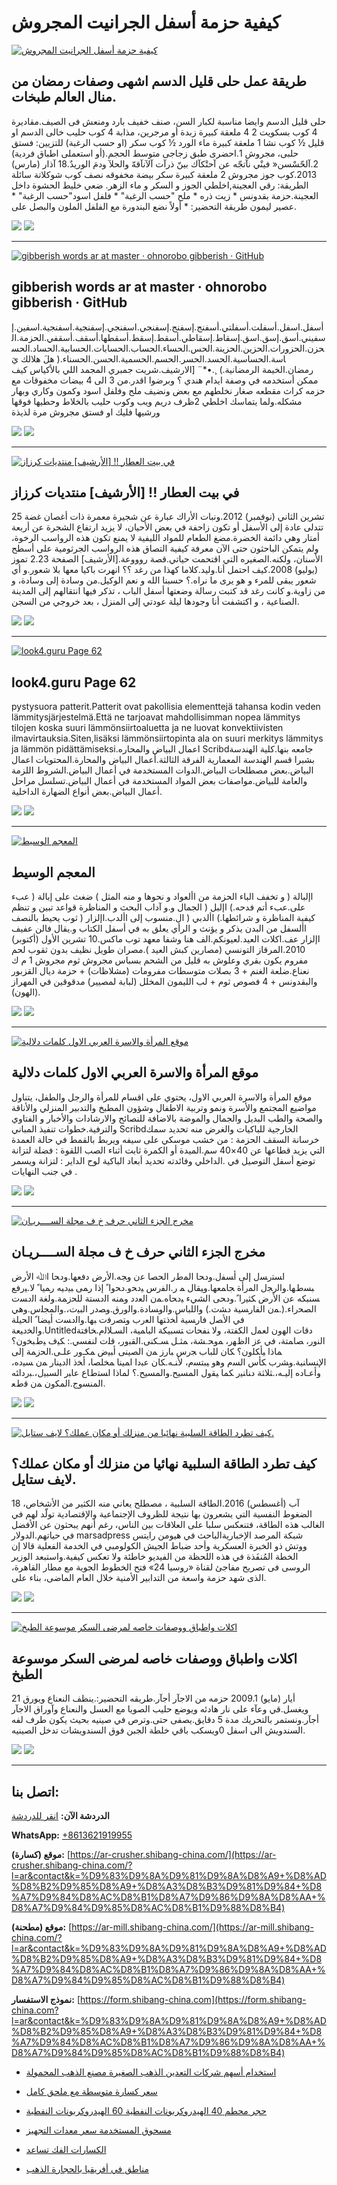 # كيفية حزمة أسفل الجرانيت المجروش

<a href="https://swt.shibang-china.com/?l=ar&img&k=%D9%83%D9%8A%D9%81%D9%8A%D8%A9+%D8%AD%D8%B2%D9%85%D8%A9+%D8%A3%D8%B3%D9%81%D9%84+%D8%A7%D9%84%D8%AC%D8%B1%D8%A7%D9%86%D9%8A%D8%AA+%D8%A7%D9%84%D9%85%D8%AC%D8%B1%D9%88%D8%B4" target="_blank">![كيفية حزمة أسفل الجرانيت المجروش](http://static.shibang-china.com/all-800x300/579.jpg)</a>

## طريقة عمل حلى قليل الدسم اشهى وصفات رمضان من منال العالم طبخات.
حلى قليل الدسم وايضا مناسبة لكبار السن، صنف خفيف بارد ومنعش فى الصيف.مقاديرة 4 كوب بسكويت 2 4 ملعقة كبيرة زبدة أو مرجرين، مذابة 4 كوب حليب خالى الدسم او قليل ½ كوب نشا 1 ملعقة كبيرة ماء الورد ½ كوب سكر (او حسب الرغبة) للتزيين: فستق حلبى، مجروش 1.احضرى طبق زجاجى متوسط الحجم.(أو استعملى اطباق فردية) 2.آلحّسْسن« فينْي نآتجّه عن آحتْكآك بينّ ذرآت آلآنآقهّ والحلآ ودمَ الوريدٌ.18 آذار (مارس) 2013.كوب جوز مجروش 2 ملعقة كبيرة سكر بيضة مخفوقه نصف كوب شوكلاتة سائلة الطريقة: رقي العجينة,اخلطي الجوز و السكر و ماء الزهر. ضعي خليط الحشوة داخل العجينة.حزمة بقدونس * زيت ذره * ملح &quot;حسب الرغبة&quot; * فلفل اسود&quot;حسب الرغبة&quot; * عصير ليمون طريقة التحضير: * أولاً نضع البندورة مع الفلفل الملون والبصل على.


<a href="https://whatsapp.shibangsoft.com/WhatsApp.php" target="_blank" title="WhatsApp">![](http://static.shibang-china.com/icon/whatsapp.png)</a> <a href="https://swt.shibang-china.com/?l=ar&icon&k=%D9%83%D9%8A%D9%81%D9%8A%D8%A9+%D8%AD%D8%B2%D9%85%D8%A9+%D8%A3%D8%B3%D9%81%D9%84+%D8%A7%D9%84%D8%AC%D8%B1%D8%A7%D9%86%D9%8A%D8%AA+%D8%A7%D9%84%D9%85%D8%AC%D8%B1%D9%88%D8%B4" target="_blank">![](http://static.shibang-china.com/icon/chat-ar.png)</a>

---

<a href="https://swt.shibang-china.com/?l=ar&img&k=%D9%83%D9%8A%D9%81%D9%8A%D8%A9+%D8%AD%D8%B2%D9%85%D8%A9+%D8%A3%D8%B3%D9%81%D9%84+%D8%A7%D9%84%D8%AC%D8%B1%D8%A7%D9%86%D9%8A%D8%AA+%D8%A7%D9%84%D9%85%D8%AC%D8%B1%D9%88%D8%B4" target="_blank">![gibberish words ar at master · ohnorobo gibberish · GitHub](http://static.shibang-china.com/all-800x300/532.jpg)</a>

## gibberish words ar at master · ohnorobo gibberish · GitHub
أسفل.اسفل.أسفلت.أسفلتي.أسفنج.إسفنج.إسفنجي.اسفنجي.إسفنجية.اسفنجية.اسفين.إسفيني.أسق.إسق.اسق.إسقاط.إسقاطي.أسقط.إسقط.أسقطها.أسقف.أسقفي.الحزمة.الحزن.الحزورات.الحزين.الحزينة.الحس.الحساء.الحساب.الحسابات.الحسابية.الحساد.الحساسة.الحساسية.الحسد.الحسر.الحسم.الحسمية.الحسن.الحسناء.( هلَ هلالك يَ رمضان.الخيمة الرمضانية.) ¸.•*¨ [الارشيف.شريت جمبري المجمد اللي بالأكياس كيف ممكن أستخدمه في وصفة ايدام هندي ؟ وبرضوا اقدر.من 3 الى 4 بيضات مخفوقات مع حزمه كراث مقطعه صغار نخلطهم مع بعض ونضيف ملح وفلفل اسود وكمون وكاري وبهار مشكله.ولما يتماسك اخلطي 2ظرف دريم ويب وكوب حليب بالخلاط وحطيها فوقها ورشيها فليك او فستق مجروش مرة لذيذة


<a href="https://whatsapp.shibangsoft.com/WhatsApp.php" target="_blank" title="WhatsApp">![](http://static.shibang-china.com/icon/whatsapp.png)</a> <a href="https://swt.shibang-china.com/?l=ar&icon&k=%D9%83%D9%8A%D9%81%D9%8A%D8%A9+%D8%AD%D8%B2%D9%85%D8%A9+%D8%A3%D8%B3%D9%81%D9%84+%D8%A7%D9%84%D8%AC%D8%B1%D8%A7%D9%86%D9%8A%D8%AA+%D8%A7%D9%84%D9%85%D8%AC%D8%B1%D9%88%D8%B4" target="_blank">![](http://static.shibang-china.com/icon/chat-ar.png)</a>

---

<a href="https://swt.shibang-china.com/?l=ar&img&k=%D9%83%D9%8A%D9%81%D9%8A%D8%A9+%D8%AD%D8%B2%D9%85%D8%A9+%D8%A3%D8%B3%D9%81%D9%84+%D8%A7%D9%84%D8%AC%D8%B1%D8%A7%D9%86%D9%8A%D8%AA+%D8%A7%D9%84%D9%85%D8%AC%D8%B1%D9%88%D8%B4" target="_blank">![في بيت العطار !! [الأرشيف] منتديات كرزاز](http://static.shibang-china.com/all-800x300/1097.jpg)</a>

## في بيت العطار !! [الأرشيف] منتديات كرزاز
25 تشرين الثاني (نوفمبر) 2012.ونبات الأراك عبارة عن شجيرة معمرة ذات أغصان غضة تتدلى عادة إلى الأسفل أو تكون زاحفة في بعض الأحيان، لا يزيد ارتفاع الشجرة عن أربعة أمتار وهي دائمة الخضرة.مضغ الطعام للمواد الليفية لا يمنع تكون هذه الرواسب الرخوة، ولم يتمكن الباحثون حتى الآن معرفة كيفية التصاق هذه الرواسب الجرثومية على أسطح الأسنان، ولكنه.الصغيره التي اقتحمت حياتي.قصة روووعة.[الأرشيف] الصفحة 2.23 تموز (يوليو) 2008.كيف احتمل أنا.وليد.كلاما كهذا من رغد ؟؟ انهرت باكيا معها بلا شعور.و أي شعور يبقى للمرء و هو يرى ما نراه.؟ حسبنا الله و نعم الوكيل.من وسادة إلى وسادة، و من زاوية.و كانت رغد قد كتبت رسالة وضعتها أسفل الباب ، تذكر فيها انتقالهم إلى المدينة الصناعية ، و اكتشفت أنا وجودها ليلة عودتي إلى المنزل ، بعد خروجي من السجن.


<a href="https://whatsapp.shibangsoft.com/WhatsApp.php" target="_blank" title="WhatsApp">![](http://static.shibang-china.com/icon/whatsapp.png)</a> <a href="https://swt.shibang-china.com/?l=ar&icon&k=%D9%83%D9%8A%D9%81%D9%8A%D8%A9+%D8%AD%D8%B2%D9%85%D8%A9+%D8%A3%D8%B3%D9%81%D9%84+%D8%A7%D9%84%D8%AC%D8%B1%D8%A7%D9%86%D9%8A%D8%AA+%D8%A7%D9%84%D9%85%D8%AC%D8%B1%D9%88%D8%B4" target="_blank">![](http://static.shibang-china.com/icon/chat-ar.png)</a>

---

<a href="https://swt.shibang-china.com/?l=ar&img&k=%D9%83%D9%8A%D9%81%D9%8A%D8%A9+%D8%AD%D8%B2%D9%85%D8%A9+%D8%A3%D8%B3%D9%81%D9%84+%D8%A7%D9%84%D8%AC%D8%B1%D8%A7%D9%86%D9%8A%D8%AA+%D8%A7%D9%84%D9%85%D8%AC%D8%B1%D9%88%D8%B4" target="_blank">![look4.guru Page 62](http://static.shibang-china.com/all-800x300/265.jpg)</a>

## look4.guru Page 62
pystysuora patterit.Patterit ovat pakollisia elementtejä tahansa kodin veden lämmitysjärjestelmä.Että ne tarjoavat mahdollisimman nopea lämmitys tilojen koska suuri lämmönsiirtoaluetta ja ne luovat konvektiivisten ilmavirtauksia.Siten,lisäksi lämmönsiirtopinta ala on suuri merkitys lämmitys ja lämmön pidättämiseksi.اعمال البياض والمحاره Scribdجامعه بنها.كلية الهندسة بشبرا قسم الهندسة المعمارية الفرقة الثالثة.أعمال البياض والمحارة.المحتويات اعمال البياض.بعض مصطلحات البياض.الدوات المستخدمة في أعمال البياض.الشروط اللزمة والعامة للبياض.مواصفات بعض المواد المستخدمة في أعمال البياض.تسلسل مراحل أعمال البياض.بعض أنواع الضهارة الداخلية.


<a href="https://whatsapp.shibangsoft.com/WhatsApp.php" target="_blank" title="WhatsApp">![](http://static.shibang-china.com/icon/whatsapp.png)</a> <a href="https://swt.shibang-china.com/?l=ar&icon&k=%D9%83%D9%8A%D9%81%D9%8A%D8%A9+%D8%AD%D8%B2%D9%85%D8%A9+%D8%A3%D8%B3%D9%81%D9%84+%D8%A7%D9%84%D8%AC%D8%B1%D8%A7%D9%86%D9%8A%D8%AA+%D8%A7%D9%84%D9%85%D8%AC%D8%B1%D9%88%D8%B4" target="_blank">![](http://static.shibang-china.com/icon/chat-ar.png)</a>

---

<a href="https://swt.shibang-china.com/?l=ar&img&k=%D9%83%D9%8A%D9%81%D9%8A%D8%A9+%D8%AD%D8%B2%D9%85%D8%A9+%D8%A3%D8%B3%D9%81%D9%84+%D8%A7%D9%84%D8%AC%D8%B1%D8%A7%D9%86%D9%8A%D8%AA+%D8%A7%D9%84%D9%85%D8%AC%D8%B1%D9%88%D8%B4" target="_blank">![المعجم الوسيط](http://static.shibang-china.com/all-800x300/731.jpg)</a>

## المعجم الوسيط
اإلبالة ( و تخفف الباء الحزمة من األعواد و نحوها و منه المثل ) ضغث على إبالة ( عبء على.عبء أتم فدحه.) اإلبل ( الجمال و.و آداب البحث و المناظرة قواعد تبين و تنظم كيفية المناظرة و شرائطها.) األدبي ( ال.منسوب إلى األدب.اإلزار ( ثوب يحيط بالنصف األسفل من البدن يذكر و يؤنث و الرأي يعلق به في أسفل الكتاب و.يقال فالن عفيف اإلزار عف.اكلات العيد.لعيونكم.الف هنا وشفا معهد توب ماكس.10 تشرين الأول (أكتوبر) 2010.المرقاز التونسي (مصارين كبش العيد ).مصران طويل نظيف بدون ثقوب لحم مفروم يكون بقري وعلوش به قليل من الشحم بسباس مجروش ثوم مجروش 1 م ك نعناع.ضلعة الغنم + 3 بصلات متوسطات مفرومات (مشلاظات) + حزمة ديال القزبور والبقدونس + 4 فصوص ثوم + لب الليمون المخلل (لبابة لمصيير) مدقوقين في المهراز (الهون).


<a href="https://whatsapp.shibangsoft.com/WhatsApp.php" target="_blank" title="WhatsApp">![](http://static.shibang-china.com/icon/whatsapp.png)</a> <a href="https://swt.shibang-china.com/?l=ar&icon&k=%D9%83%D9%8A%D9%81%D9%8A%D8%A9+%D8%AD%D8%B2%D9%85%D8%A9+%D8%A3%D8%B3%D9%81%D9%84+%D8%A7%D9%84%D8%AC%D8%B1%D8%A7%D9%86%D9%8A%D8%AA+%D8%A7%D9%84%D9%85%D8%AC%D8%B1%D9%88%D8%B4" target="_blank">![](http://static.shibang-china.com/icon/chat-ar.png)</a>

---

<a href="https://swt.shibang-china.com/?l=ar&img&k=%D9%83%D9%8A%D9%81%D9%8A%D8%A9+%D8%AD%D8%B2%D9%85%D8%A9+%D8%A3%D8%B3%D9%81%D9%84+%D8%A7%D9%84%D8%AC%D8%B1%D8%A7%D9%86%D9%8A%D8%AA+%D8%A7%D9%84%D9%85%D8%AC%D8%B1%D9%88%D8%B4" target="_blank">![موقع المرأة والاسرة العربي الاول كلمات دلالية](http://static.shibang-china.com/all-800x300/409.jpg)</a>

## موقع المرأة والاسرة العربي الاول كلمات دلالية
موقع المرأة والاسرة العربي الاول، يحتوي على اقسام للمرأة والرجل والطفل، يتناول مواضيع المجتمع والأسرة ونمو وتربية الاطفال وشؤون المطبخ والتدبير المنزلي والأناقة والصحة والطب البديل والجمال والموضة بالاضافة للنصائح والارشادات والأخبار و الفتاوي والترفية.خطوات تنفيذ المباني Scribdالخارجية للباكيات والغرض منه تحديد سمك خرسانة السقف الحزمة : من خشب موسكي على سيفه ويربط بالقمط في حالة العمدة التي يزيد قطاعها عن 40×40 سم.الميدة أو الكمرة ثابت أثناء الصب اللقوة : فضلة لتزانة توضع أسفل التوصيل في .الداخلي وفائدته تحديد أبعاد الباكية لوح الداير : لتزانة ويسمر في جنب النهايات .


<a href="https://whatsapp.shibangsoft.com/WhatsApp.php" target="_blank" title="WhatsApp">![](http://static.shibang-china.com/icon/whatsapp.png)</a> <a href="https://swt.shibang-china.com/?l=ar&icon&k=%D9%83%D9%8A%D9%81%D9%8A%D8%A9+%D8%AD%D8%B2%D9%85%D8%A9+%D8%A3%D8%B3%D9%81%D9%84+%D8%A7%D9%84%D8%AC%D8%B1%D8%A7%D9%86%D9%8A%D8%AA+%D8%A7%D9%84%D9%85%D8%AC%D8%B1%D9%88%D8%B4" target="_blank">![](http://static.shibang-china.com/icon/chat-ar.png)</a>

---

<a href="https://swt.shibang-china.com/?l=ar&img&k=%D9%83%D9%8A%D9%81%D9%8A%D8%A9+%D8%AD%D8%B2%D9%85%D8%A9+%D8%A3%D8%B3%D9%81%D9%84+%D8%A7%D9%84%D8%AC%D8%B1%D8%A7%D9%86%D9%8A%D8%AA+%D8%A7%D9%84%D9%85%D8%AC%D8%B1%D9%88%D8%B4" target="_blank">![مخرج الجزء الثاني حرف خ ف مجلة الســــريـان](http://static.shibang-china.com/all-800x300/1002.jpg)</a>

## مخرج الجزء الثاني حرف خ ف مجلة الســــريـان
ﺍﺴﺘﺭﺴل ﺇﻟﻰ ﺃﺴﻔل.ﻭﺩﺤﺎ ﺍﻟﻤﻁﺭ ﺍﻟﺤﺼﺎ ﻋﻥ ﻭﺠﻪ.ﺍﻷﺭﺽ ﺩﻓﻌﻬﺎ.ﻭﺩﺤﺎ ﺍﷲ ﺍﻷﺭﺽ ﺒﺴﻁﻬﺎ.ﻭﺍﻟﺭﺠل ﺍﻟﻤﺭﺃﺓ ﺠﺎﻤﻌﻬﺎ.ﻭﻴﻘﺎل ﻤ ﺭ.ﺍﻟﻔﺭﺱ ﻴﺩﺤﻭ.ﺩﺤﻭﺍﹰ ﺇﺫﺍ ﺭﻤﻰ ﺒﻴﺩﻴﻪ ﺭﻤﻴﺎﹰ ﻻ.ﻴﺭﻓﻊ ﺴﻨﺒﻜﻪ ﻋﻥ ﺍﻷﺭﺽ ﻜﺜﻴﺭﺍﹰ.ﻭﺩﺤﻰ ﺍﻟﺸﻲﺀ ﻴﺩﺤﺎﻩ.ﻤﻥ ﺍﻟﻌﺩﺩ ﻭﻤﻨﻪ ﺍﻟﺩﺴﺘﺔ ﻟﻠﺤﺯﻤﺔ.ﻭﻟﻐﺔ ﺍﻟﺩﺴﺕ ﺍﻟﺼﺤﺭﺍﺀ.(.ﻤﻥ ﺍﻟﻔﺎﺭﺴﻴﺔ ﺩﺸﺕ.) ﻭﺍﻟﻠﺒﺎﺱ.ﻭﺍﻟﻭﺴﺎﺩﺓ.ﻭﺍﻟﻭﺭﻕ.ﻭﺼﺩﺭ ﺍﻟﺒﻴﺕ،.ﻭﺍﻟﻤﺠﻠﺱ.ﻭﻫﻲ ﻓﻲ ﺍﻷﺼل ﻓﺎﺭﺴﻴﺔ ﺃﺨﺫﺘﻬﺎ ﺍﻟﻌﺭﺏ ﻭﺘﺼﺭﻓﺕ ﺒﻬﺎ.ﻭﺍﻟﺩﺴﺕ ﺃﻴﻀﺎﹰ ﺍﻟﺤﻴﻠﺔ ﻭﺍﻟﺨﺩﻴﻌﺔ.Untitledﺩﻗﺎﺕ ﺍﻟﻬﻭﻥ ﻟﻌﻤل ﺍﻟﻜﻔﺘﺔ، ﻭﻻ ﻨﻔﺤﺎﺕ ﺘﺴﺒﻴﻜﺔ ﺍﻟﺒﺎﻤﻴﺔ، ﺍﻟﺴـﻼﻟﻡ.ﺨﺎﻓﺘﺔ ﺍﻟﻨﻭﺭ، ﺼﺎﻤﺘﺔ، ﻓﻲ ﻋﺯ ﺍﻟﻅﻬﺭ، ﻤﻭﺤ.ﺸﺔ، ﻤﺜـل ﺴـﻜﻨﻰ.ﺍﻟﻘﺒﻭﺭ، ﻗﻠﺕ ﻟﻨﻔﺴﻲ.: ﻜﻴﻑ ﻴﻁﺒﺨﻭﻥ؟ ﻤﺎﺫﺍ ﻴﺄﻜﻠﻭﻥ؟ ﻜﺎﻥ ﻟﻠﺒﺎﺏ ﺠﺭﺱ ﺒﺎﺭﺯ ﻤﻥ ﺍﻟﺼﻴﻨﻰ ﺃﺒﻴﺽ ﻤﻜـﻭﺭ ﻋﻠـﻰ.ﺍﻟﺤﺯﻤﺔ ﺇﻟﻰ ﺍﻹﻨﺴﺎﻨﻴﺔ.ﻭﺸﺭﺏ ﻜﺄﺱ ﺍﻟﺴﻡ ﻭﻫﻭ ﻴﺒﺘﺴﻡ، ﻷﻨـﻪ.ﻜﺎﻥ ﻋﺒﺩﺍ ﺍﻤﻴﻨﺎ ﻤﺨﻠﺼﺎ، ﺃﺨﺫ ﺍﻟﺩﻴﻨﺎﺭ ﻤﻥ ﺴﻴﺩﻩ، ﻭﺃﻋـﺎﺩﻩ ﺇﻟﻴـﻪ،.ﺜﻼﺜﺔ ﺩﻨﺎﻨﻴﺭ ﻜﻤﺎ ﻴﻘﻭل ﺍﻟﻤﺴﻴﺢ.ﻭﺍﻟﻤﺴﻴﺢ.؟ ﻟﻤﺎﺫﺍ ﺍﺴﺘﻁﺎﻉ ﻋﺎﺒﺭ ﺍﻟﺴﺒﻴل،.ﺒﺭﺩﺍﺌﻪ ﺍﻟﻤﻨﺴﻭﺝ.ﺍﻟﻤﻜﻭﻥ ﻤﻥ ﻗﻁﻌ.


<a href="https://whatsapp.shibangsoft.com/WhatsApp.php" target="_blank" title="WhatsApp">![](http://static.shibang-china.com/icon/whatsapp.png)</a> <a href="https://swt.shibang-china.com/?l=ar&icon&k=%D9%83%D9%8A%D9%81%D9%8A%D8%A9+%D8%AD%D8%B2%D9%85%D8%A9+%D8%A3%D8%B3%D9%81%D9%84+%D8%A7%D9%84%D8%AC%D8%B1%D8%A7%D9%86%D9%8A%D8%AA+%D8%A7%D9%84%D9%85%D8%AC%D8%B1%D9%88%D8%B4" target="_blank">![](http://static.shibang-china.com/icon/chat-ar.png)</a>

---

<a href="https://swt.shibang-china.com/?l=ar&img&k=%D9%83%D9%8A%D9%81%D9%8A%D8%A9+%D8%AD%D8%B2%D9%85%D8%A9+%D8%A3%D8%B3%D9%81%D9%84+%D8%A7%D9%84%D8%AC%D8%B1%D8%A7%D9%86%D9%8A%D8%AA+%D8%A7%D9%84%D9%85%D8%AC%D8%B1%D9%88%D8%B4" target="_blank">![كيف تطرد الطاقة السلبية نهائيا من منزلك أو مكان عملك؟ لايف ستايل.](http://static.shibang-china.com/all-800x300/706.jpg)</a>

## كيف تطرد الطاقة السلبية نهائيا من منزلك أو مكان عملك؟ لايف ستايل.
18 آب (أغسطس) 2016.الطاقة السلبية ، مصطلح يعاني منه الكثير من الأشخاص، الضغوط النفسية التي يشعرون بها نتيجة للظروف الإجتماعية والإقتصادية تولّد لهم في الغالب هذه الطاقة، فتنعكس سلبا على العلاقات بين الناس، رغم أنهم يبحثون عن الأفضل في حياتهم.الدولار marsadpress شبكة المرصد الإخباريةالباحث في هيومن رايتس ووتش ذو الخبرة العسكرية وأحد ضباط الجيش الكولومبي في الخدمة الفعلية قالا إن الخطة المُنفَذة في هذه اللحظة من الفيديو خاطئة ولا تعكس كيفية.واستبعد الوزير الروسى فى تصريح مفاجئ لقناة «روسيا 24» فتح الخطوط الجوية مع مطار القاهرة، الذى شهد حزمة واسعة من التدابير الأمنية خلال العام الماضى، بناء على.


<a href="https://whatsapp.shibangsoft.com/WhatsApp.php" target="_blank" title="WhatsApp">![](http://static.shibang-china.com/icon/whatsapp.png)</a> <a href="https://swt.shibang-china.com/?l=ar&icon&k=%D9%83%D9%8A%D9%81%D9%8A%D8%A9+%D8%AD%D8%B2%D9%85%D8%A9+%D8%A3%D8%B3%D9%81%D9%84+%D8%A7%D9%84%D8%AC%D8%B1%D8%A7%D9%86%D9%8A%D8%AA+%D8%A7%D9%84%D9%85%D8%AC%D8%B1%D9%88%D8%B4" target="_blank">![](http://static.shibang-china.com/icon/chat-ar.png)</a>

---

<a href="https://swt.shibang-china.com/?l=ar&img&k=%D9%83%D9%8A%D9%81%D9%8A%D8%A9+%D8%AD%D8%B2%D9%85%D8%A9+%D8%A3%D8%B3%D9%81%D9%84+%D8%A7%D9%84%D8%AC%D8%B1%D8%A7%D9%86%D9%8A%D8%AA+%D8%A7%D9%84%D9%85%D8%AC%D8%B1%D9%88%D8%B4" target="_blank">![اكلات واطباق ووصفات خاصه لمرضى السكر موسوعة الطبخ](http://static.shibang-china.com/all-800x300/957.jpg)</a>

## اكلات واطباق ووصفات خاصه لمرضى السكر موسوعة الطبخ
21 أيار (مايو) 2009.1 حزمه من الاجآر أجآر.طريقه التحضير:.ينظف النعناع ويورق ويغسل.قي وعآء على نار هادئه ويوضع حليب الصويا مع العسل والنعناع وآوراق الاجآر أجآر.ونستمر بالتحريك مدة 5 دقايق.يصفى حتى.وترص في صينيه بحيث يكون طرف لفه السندويش الى اسفل 0ويسكب باقي خلطة الجبن فوق السندويشات تدخل الصينيه.

<a href="https://whatsapp.shibangsoft.com/WhatsApp.php" target="_blank" title="WhatsApp">![](http://static.shibang-china.com/icon/whatsapp.png)</a> <a href="https://swt.shibang-china.com/?l=ar&icon&k=%D9%83%D9%8A%D9%81%D9%8A%D8%A9+%D8%AD%D8%B2%D9%85%D8%A9+%D8%A3%D8%B3%D9%81%D9%84+%D8%A7%D9%84%D8%AC%D8%B1%D8%A7%D9%86%D9%8A%D8%AA+%D8%A7%D9%84%D9%85%D8%AC%D8%B1%D9%88%D8%B4" target="_blank">![](http://static.shibang-china.com/icon/chat-ar.png)</a>

---
## اتصل بنا:

**الدردشة الآن:** [انقر للدردشة](https://swt.shibang-china.com?l=ar&contact&k=%D9%83%D9%8A%D9%81%D9%8A%D8%A9+%D8%AD%D8%B2%D9%85%D8%A9+%D8%A3%D8%B3%D9%81%D9%84+%D8%A7%D9%84%D8%AC%D8%B1%D8%A7%D9%86%D9%8A%D8%AA+%D8%A7%D9%84%D9%85%D8%AC%D8%B1%D9%88%D8%B4)

**WhatsApp:**  [+8613621919955](https://whatsapp.shibangsoft.com/WhatsApp.php)

**موقع (كسارة):** [https://ar-crusher.shibang-china.com/](https://ar-crusher.shibang-china.com/?l=ar&contact&k=%D9%83%D9%8A%D9%81%D9%8A%D8%A9+%D8%AD%D8%B2%D9%85%D8%A9+%D8%A3%D8%B3%D9%81%D9%84+%D8%A7%D9%84%D8%AC%D8%B1%D8%A7%D9%86%D9%8A%D8%AA+%D8%A7%D9%84%D9%85%D8%AC%D8%B1%D9%88%D8%B4)

**موقع (مطحنة):** [https://ar-mill.shibang-china.com/](https://ar-mill.shibang-china.com/?l=ar&contact&k=%D9%83%D9%8A%D9%81%D9%8A%D8%A9+%D8%AD%D8%B2%D9%85%D8%A9+%D8%A3%D8%B3%D9%81%D9%84+%D8%A7%D9%84%D8%AC%D8%B1%D8%A7%D9%86%D9%8A%D8%AA+%D8%A7%D9%84%D9%85%D8%AC%D8%B1%D9%88%D8%B4)

**نموذج الاستفسار:** [https://form.shibang-china.com](https://form.shibang-china.com?l=ar&contact&k=%D9%83%D9%8A%D9%81%D9%8A%D8%A9+%D8%AD%D8%B2%D9%85%D8%A9+%D8%A3%D8%B3%D9%81%D9%84+%D8%A7%D9%84%D8%AC%D8%B1%D8%A7%D9%86%D9%8A%D8%AA+%D8%A7%D9%84%D9%85%D8%AC%D8%B1%D9%88%D8%B4)

* [استخدام أسهم شركات التعدين الذهب الصغيرة مصنع الذهب المحمولة](../29/%D8%A7%D8%B3%D8%AA%D8%AE%D8%AF%D8%A7%D9%85%20%D8%A3%D8%B3%D9%87%D9%85%20%D8%B4%D8%B1%D9%83%D8%A7%D8%AA%20%D8%A7%D9%84%D8%AA%D8%B9%D8%AF%D9%8A%D9%86%20%D8%A7%D9%84%D8%B0%D9%87%D8%A8%20%D8%A7%D9%84%D8%B5%D8%BA%D9%8A%D8%B1%D8%A9%20%D9%85%D8%B5%D9%86%D8%B9%20%D8%A7%D9%84%D8%B0%D9%87%D8%A8%20%D8%A7%D9%84%D9%85%D8%AD%D9%85%D9%88%D9%84%D8%A9.md)

* [سعر كسارة متوسطة مع ملحق كامل](../30/%D8%B3%D8%B9%D8%B1%20%D9%83%D8%B3%D8%A7%D8%B1%D8%A9%20%D9%85%D8%AA%D9%88%D8%B3%D8%B7%D8%A9%20%D9%85%D8%B9%20%D9%85%D9%84%D8%AD%D9%82%20%D9%83%D8%A7%D9%85%D9%84.md)

* [حجر محطم 40 الهيدروكربونات النفطية 60 الهيدروكربونات النفطية](../29/%D8%AD%D8%AC%D8%B1%20%D9%85%D8%AD%D8%B7%D9%85%2040%20%D8%A7%D9%84%D9%87%D9%8A%D8%AF%D8%B1%D9%88%D9%83%D8%B1%D8%A8%D9%88%D9%86%D8%A7%D8%AA%20%D8%A7%D9%84%D9%86%D9%81%D8%B7%D9%8A%D8%A9%2060%20%D8%A7%D9%84%D9%87%D9%8A%D8%AF%D8%B1%D9%88%D9%83%D8%B1%D8%A8%D9%88%D9%86%D8%A7%D8%AA%20%D8%A7%D9%84%D9%86%D9%81%D8%B7%D9%8A%D8%A9.md)

* [مسحوق المستخدمة سعر معدات التجهيز](../28/%D9%85%D8%B3%D8%AD%D9%88%D9%82%20%D8%A7%D9%84%D9%85%D8%B3%D8%AA%D8%AE%D8%AF%D9%85%D8%A9%20%D8%B3%D8%B9%D8%B1%20%D9%85%D8%B9%D8%AF%D8%A7%D8%AA%20%D8%A7%D9%84%D8%AA%D8%AC%D9%87%D9%8A%D8%B2.md)

* [الكسارات الفك تساعد](../28/%D8%A7%D9%84%D9%83%D8%B3%D8%A7%D8%B1%D8%A7%D8%AA%20%D8%A7%D9%84%D9%81%D9%83%20%D8%AA%D8%B3%D8%A7%D8%B9%D8%AF.md)

* [مناطق في أفريقيا بالحجارة الذهب](../28/%D9%85%D9%86%D8%A7%D8%B7%D9%82%20%D9%81%D9%8A%20%D8%A3%D9%81%D8%B1%D9%8A%D9%82%D9%8A%D8%A7%20%D8%A8%D8%A7%D9%84%D8%AD%D8%AC%D8%A7%D8%B1%D8%A9%20%D8%A7%D9%84%D8%B0%D9%87%D8%A8.md)
